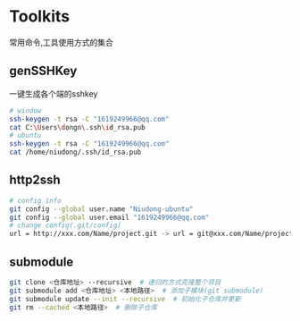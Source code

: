 # Toolkits
常用命令,工具使用方式的集合

## genSSHKey
一键生成各个端的sshkey
```bash
# window
ssh-keygen -t rsa -C "1619249966@qq.com"
cat C:\Users\dongn\.ssh\id_rsa.pub
# ubuntu
ssh-keygen -t rsa -C "1619249966@qq.com"
cat /home/niudong/.ssh/id_rsa.pub
```

## http2ssh
```bash
# config info 
git config --global user.name "Niudong-ubuntu"
git config --global user.email "1619249966@qq.com"
# change config(.git/config)
url = http://xxx.com/Name/project.git -> url = git@xxx.com/Name/project.git
```

## submodule
```bash
git clone <仓库地址> --recursive  # 递归的方式克隆整个项目
git submodule add <仓库地址> <本地路径>  # 添加子模块(git submodule)
git submodule update --init --recursive  # 初始化子仓库并更新
git rm --cached <本地路径>  # 删除子仓库
```